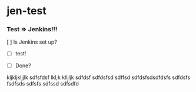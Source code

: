 # jen-test
### Test => Jenkins!!!
[ ] Is Jenkins set up?

- [ ] test!
* [ ] Done? 

kljkljkljjlk
sdfsfdsf
lkl;k
klljljk
sdfdsf
sdfdsfsd
sdffsd
sdfdsfsdsdfdsfs
sdfdsfs
fsdfsds
sdfsfs
sdfssd
sdfsdfd

